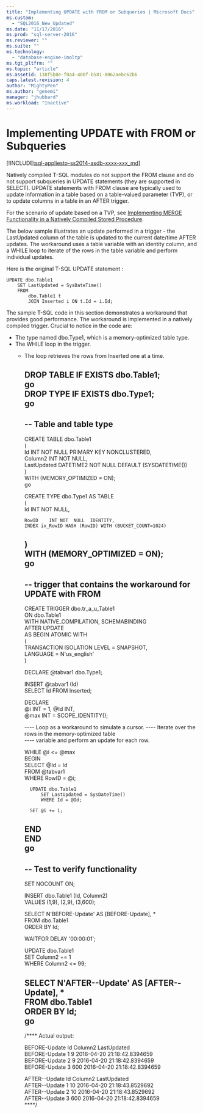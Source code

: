 ```yaml
---
title: "Implementing UPDATE with FROM or Subqueries | Microsoft Docs"
ms.custom: 
  - "SQL2016_New_Updated"
ms.date: "11/17/2016"
ms.prod: "sql-server-2016"
ms.reviewer: ""
ms.suite: ""
ms.technology: 
  - "database-engine-imoltp"
ms.tgt_pltfrm: ""
ms.topic: "article"
ms.assetid: 138f5b0e-f8a4-400f-b581-8062aebc62b6
caps.latest.revision: 4
author: "MightyPen"
ms.author: "genemi"
manager: "jhubbard"
ms.workload: "Inactive"
---
```

# Implementing UPDATE with FROM or Subqueries
[!INCLUDE[tsql-appliesto-ss2014-asdb-xxxx-xxx_md](../../includes/tsql-appliesto-ss2014-asdb-xxxx-xxx-md.md)]

Natively compiled T-SQL modules do not support the FROM clause and do not support subqueries in UPDATE statements (they are supported in SELECT). UPDATE statements with FROM clause are typically used to update information in a table based on a table-valued parameter (TVP), or to update columns in a table in an AFTER trigger. 

For the scenario of update based on a TVP, see [Implementing MERGE Functionality in a Natively Compiled Stored Procedure](../../relational-databases/in-memory-oltp/implementing-merge-functionality-in-a-natively-compiled-stored-procedure.md). 

The below sample illustrates an update performed in a trigger - the LastUpdated column of the table is updated to the current date/time AFTER updates. The workaround uses a table variable with an identity column, and a WHILE loop to iterate of the rows in the table variable and perform individual updates.
  
Here is the original T-SQL UPDATE statement :  
  
  
  
  
    UPDATE dbo.Table1  
        SET LastUpdated = SysDateTime()  
        FROM  
            dbo.Table1 t  
            JOIN Inserted i ON t.Id = i.Id;  
  
  
  

The sample T-SQL code in this section demonstrates a workaround that provides good performance. The workaround is implemented in a natively compiled trigger. Crucial to notice in the code are:  
  
- The type named dbo.Type1, which is a memory-optimized table type.  
- The WHILE loop in the trigger.  
  - The loop retrieves the rows from Inserted one at a time.  
  
  
  

    DROP TABLE IF EXISTS dbo.Table1;  
    go  
    DROP TYPE IF EXISTS dbo.Type1;  
    go  
    -----------------------------  
    -- Table and table type
    -----------------------------
  
    CREATE TABLE dbo.Table1  
    (  
        Id           INT        NOT NULL  PRIMARY KEY NONCLUSTERED,  
        Column2      INT        NOT NULL,  
        LastUpdated  DATETIME2  NOT NULL  DEFAULT (SYSDATETIME())  
    )  
        WITH (MEMORY_OPTIMIZED = ON);  
    go  
  
  
    CREATE TYPE dbo.Type1 AS TABLE  
    (  
        Id       INT NOT  NULL,  
        
        RowID    INT NOT  NULL  IDENTITY,  
        INDEX ix_RowID HASH (RowID) WITH (BUCKET_COUNT=1024)
    )   
        WITH (MEMORY_OPTIMIZED = ON);  
    go  
    ----------------------------- 
    -- trigger that contains the workaround for UPDATE with FROM 
    -----------------------------  
  
    CREATE TRIGGER dbo.tr_a_u_Table1  
        ON dbo.Table1  
        WITH NATIVE_COMPILATION, SCHEMABINDING  
        AFTER UPDATE  
    AS 
    BEGIN ATOMIC WITH  
        (  
        TRANSACTION ISOLATION LEVEL = SNAPSHOT,  
        LANGUAGE = N'us_english'  
        )  
        
      DECLARE @tabvar1 dbo.Type1;  
    
      INSERT @tabvar1 (Id)   
          SELECT Id FROM Inserted;  
    
      DECLARE  
          @i INT = 1,  @Id INT,  
          @max INT = SCOPE_IDENTITY();  
    
      ---- Loop as a workaround to simulate a cursor.
      ---- Iterate over the rows in the memory-optimized table  
      ----   variable and perform an update for each row.  
    
      WHILE @i <= @max  
      BEGIN  
          SELECT @Id = Id  
              FROM @tabvar1  
              WHERE RowID = @i;  
    
          UPDATE dbo.Table1  
              SET LastUpdated = SysDateTime()  
              WHERE Id = @Id;  
    
          SET @i += 1;  
      END  
    END  
    go  
    -----------------------------  
    -- Test to verify functionality
    -----------------------------  
  
    SET NOCOUNT ON;  
  
    INSERT dbo.Table1 (Id, Column2)  
        VALUES (1,9), (2,9), (3,600);  
    
    SELECT N'BEFORE-Update' AS [BEFORE-Update], *  
        FROM dbo.Table1  
        ORDER BY Id;  
  
    WAITFOR DELAY '00:00:01';  

    UPDATE dbo.Table1  
        SET   Column2 += 1  
        WHERE Column2 <= 99;  
  
    SELECT N'AFTER--Update' AS [AFTER--Update], *  
        FROM dbo.Table1  
        ORDER BY Id;  
    go  
    -----------------------------  
  
    /**** Actual output:  
  
    BEFORE-Update   Id   Column2   LastUpdated  
    BEFORE-Update   1       9      2016-04-20 21:18:42.8394659  
    BEFORE-Update   2       9      2016-04-20 21:18:42.8394659  
    BEFORE-Update   3     600      2016-04-20 21:18:42.8394659  
  
    AFTER--Update   Id   Column2   LastUpdated  
    AFTER--Update   1      10      2016-04-20 21:18:43.8529692  
    AFTER--Update   2      10      2016-04-20 21:18:43.8529692  
    AFTER--Update   3     600      2016-04-20 21:18:42.8394659  
    ****/  
  
  
  
